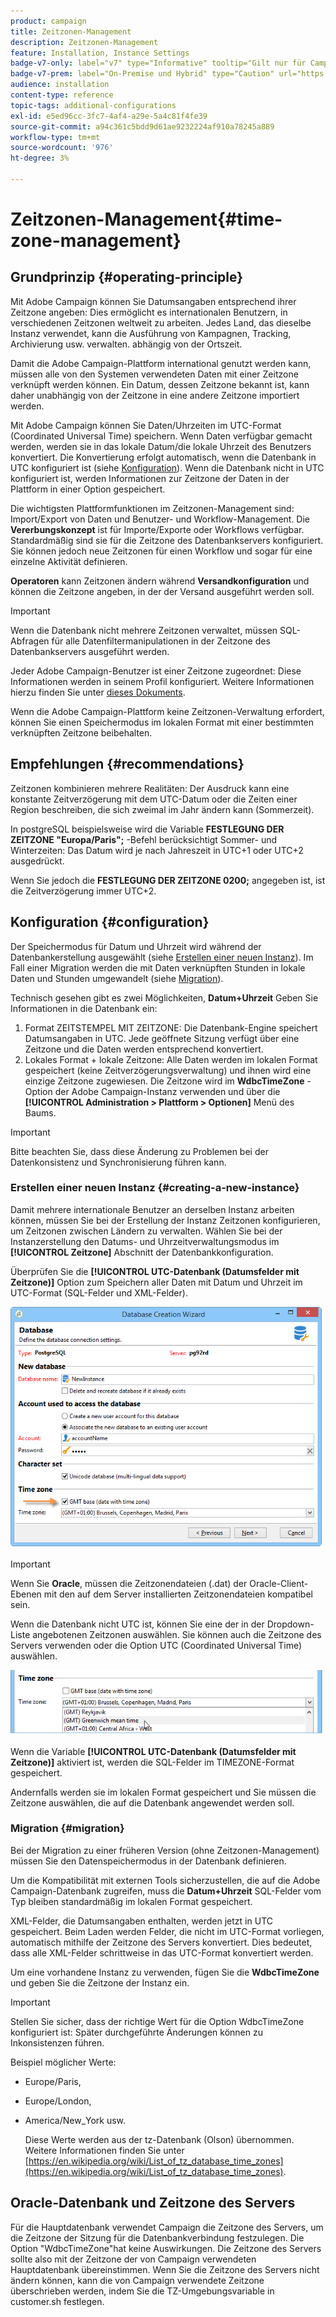 ```yaml
---
product: campaign
title: Zeitzonen-Management
description: Zeitzonen-Management
feature: Installation, Instance Settings
badge-v7-only: label="v7" type="Informative" tooltip="Gilt nur für Campaign Classic v7"
badge-v7-prem: label="On-Premise und Hybrid" type="Caution" url="https://experienceleague.adobe.com/docs/campaign-classic/using/installing-campaign-classic/architecture-and-hosting-models/hosting-models-lp/hosting-models.html?lang=de" tooltip="Gilt nur für Hybrid- und On-Premise-Bereitstellungen"
audience: installation
content-type: reference
topic-tags: additional-configurations
exl-id: e5ed96cc-3fc7-4af4-a29e-5a4c81f4fe39
source-git-commit: a94c361c5bdd9d61ae9232224af910a78245a889
workflow-type: tm+mt
source-wordcount: '976'
ht-degree: 3%

---
```


# Zeitzonen-Management{#time-zone-management}



## Grundprinzip {#operating-principle}

Mit Adobe Campaign können Sie Datumsangaben entsprechend ihrer Zeitzone angeben: Dies ermöglicht es internationalen Benutzern, in verschiedenen Zeitzonen weltweit zu arbeiten. Jedes Land, das dieselbe Instanz verwendet, kann die Ausführung von Kampagnen, Tracking, Archivierung usw. verwalten. abhängig von der Ortszeit.

Damit die Adobe Campaign-Plattform international genutzt werden kann, müssen alle von den Systemen verwendeten Daten mit einer Zeitzone verknüpft werden können. Ein Datum, dessen Zeitzone bekannt ist, kann daher unabhängig von der Zeitzone in eine andere Zeitzone importiert werden.

Mit Adobe Campaign können Sie Daten/Uhrzeiten im UTC-Format (Coordinated Universal Time) speichern. Wenn Daten verfügbar gemacht werden, werden sie in das lokale Datum/die lokale Uhrzeit des Benutzers konvertiert. Die Konvertierung erfolgt automatisch, wenn die Datenbank in UTC konfiguriert ist (siehe [Konfiguration](#configuration)). Wenn die Datenbank nicht in UTC konfiguriert ist, werden Informationen zur Zeitzone der Daten in der Plattform in einer Option gespeichert.

Die wichtigsten Plattformfunktionen im Zeitzonen-Management sind: Import/Export von Daten und Benutzer- und Workflow-Management. Die **Vererbungskonzept** ist für Importe/Exporte oder Workflows verfügbar. Standardmäßig sind sie für die Zeitzone des Datenbankservers konfiguriert. Sie können jedoch neue Zeitzonen für einen Workflow und sogar für eine einzelne Aktivität definieren.

**Operatoren** kann Zeitzonen ändern während **Versandkonfiguration** und können die Zeitzone angeben, in der der Versand ausgeführt werden soll.

>[!IMPORTANT]
>
>Wenn die Datenbank nicht mehrere Zeitzonen verwaltet, müssen SQL-Abfragen für alle Datenfiltermanipulationen in der Zeitzone des Datenbankservers ausgeführt werden.

Jeder Adobe Campaign-Benutzer ist einer Zeitzone zugeordnet: Diese Informationen werden in seinem Profil konfiguriert. Weitere Informationen hierzu finden Sie unter [dieses Dokuments](../../platform/using/access-management.md).

Wenn die Adobe Campaign-Plattform keine Zeitzonen-Verwaltung erfordert, können Sie einen Speichermodus im lokalen Format mit einer bestimmten verknüpften Zeitzone beibehalten.

## Empfehlungen {#recommendations}

Zeitzonen kombinieren mehrere Realitäten: Der Ausdruck kann eine konstante Zeitverzögerung mit dem UTC-Datum oder die Zeiten einer Region beschreiben, die sich zweimal im Jahr ändern kann (Sommerzeit).

In postgreSQL beispielsweise wird die Variable **FESTLEGUNG DER ZEITZONE &quot;Europa/Paris&quot;;** -Befehl berücksichtigt Sommer- und Winterzeiten: Das Datum wird je nach Jahreszeit in UTC+1 oder UTC+2 ausgedrückt.

Wenn Sie jedoch die **FESTLEGUNG DER ZEITZONE 0200;** angegeben ist, ist die Zeitverzögerung immer UTC+2.

## Konfiguration {#configuration}

Der Speichermodus für Datum und Uhrzeit wird während der Datenbankerstellung ausgewählt (siehe [Erstellen einer neuen Instanz](#creating-a-new-instance)). Im Fall einer Migration werden die mit Daten verknüpften Stunden in lokale Daten und Stunden umgewandelt (siehe [Migration](#migration)).

Technisch gesehen gibt es zwei Möglichkeiten, **Datum+Uhrzeit** Geben Sie Informationen in die Datenbank ein:

1. Format ZEITSTEMPEL MIT ZEITZONE: Die Datenbank-Engine speichert Datumsangaben in UTC. Jede geöffnete Sitzung verfügt über eine Zeitzone und die Daten werden entsprechend konvertiert.
1. Lokales Format + lokale Zeitzone: Alle Daten werden im lokalen Format gespeichert (keine Zeitverzögerungsverwaltung) und ihnen wird eine einzige Zeitzone zugewiesen. Die Zeitzone wird im **WdbcTimeZone** -Option der Adobe Campaign-Instanz verwenden und über die **[!UICONTROL Administration > Plattform > Optionen]** Menü des Baums.

>[!IMPORTANT]
>
>Bitte beachten Sie, dass diese Änderung zu Problemen bei der Datenkonsistenz und Synchronisierung führen kann.

### Erstellen einer neuen Instanz {#creating-a-new-instance}

Damit mehrere internationale Benutzer an derselben Instanz arbeiten können, müssen Sie bei der Erstellung der Instanz Zeitzonen konfigurieren, um Zeitzonen zwischen Ländern zu verwalten. Wählen Sie bei der Instanzerstellung den Datums- und Uhrzeitverwaltungsmodus im **[!UICONTROL Zeitzone]** Abschnitt der Datenbankkonfiguration.

Überprüfen Sie die **[!UICONTROL UTC-Datenbank (Datumsfelder mit Zeitzone)]** Option zum Speichern aller Daten mit Datum und Uhrzeit im UTC-Format (SQL-Felder und XML-Felder).

![](assets/install_wz_select_utc_option.png)

>[!IMPORTANT]
>
>Wenn Sie **Oracle**, müssen die Zeitzonendateien (.dat) der Oracle-Client-Ebenen mit den auf dem Server installierten Zeitzonendateien kompatibel sein.

Wenn die Datenbank nicht UTC ist, können Sie eine der in der Dropdown-Liste angebotenen Zeitzonen auswählen. Sie können auch die Zeitzone des Servers verwenden oder die Option UTC (Coordinated Universal Time) auswählen.

![](assets/install_wz_unselect_utc_option.png)

Wenn die Variable **[!UICONTROL UTC-Datenbank (Datumsfelder mit Zeitzone)]** aktiviert ist, werden die SQL-Felder im TIMEZONE-Format gespeichert.

Andernfalls werden sie im lokalen Format gespeichert und Sie müssen die Zeitzone auswählen, die auf die Datenbank angewendet werden soll.

### Migration {#migration}

Bei der Migration zu einer früheren Version (ohne Zeitzonen-Management) müssen Sie den Datenspeichermodus in der Datenbank definieren.

Um die Kompatibilität mit externen Tools sicherzustellen, die auf die Adobe Campaign-Datenbank zugreifen, muss die **Datum+Uhrzeit** SQL-Felder vom Typ bleiben standardmäßig im lokalen Format gespeichert.

XML-Felder, die Datumsangaben enthalten, werden jetzt in UTC gespeichert. Beim Laden werden Felder, die nicht im UTC-Format vorliegen, automatisch mithilfe der Zeitzone des Servers konvertiert. Dies bedeutet, dass alle XML-Felder schrittweise in das UTC-Format konvertiert werden.

Um eine vorhandene Instanz zu verwenden, fügen Sie die **WdbcTimeZone** und geben Sie die Zeitzone der Instanz ein.

>[!IMPORTANT]
>
>Stellen Sie sicher, dass der richtige Wert für die Option WdbcTimeZone konfiguriert ist: Später durchgeführte Änderungen können zu Inkonsistenzen führen.

Beispiel möglicher Werte:

* Europe/Paris,
* Europe/London,
* America/New_York usw.

  Diese Werte werden aus der tz-Datenbank (Olson) übernommen. Weitere Informationen finden Sie unter [https://en.wikipedia.org/wiki/List_of_tz_database_time_zones](https://en.wikipedia.org/wiki/List_of_tz_database_time_zones).

## Oracle-Datenbank und Zeitzone des Servers

Für die Hauptdatenbank verwendet Campaign die Zeitzone des Servers, um die Zeitzone der Sitzung für die Datenbankverbindung festzulegen. Die Option &quot;WdbcTimeZone&quot;hat keine Auswirkungen. Die Zeitzone des Servers sollte also mit der Zeitzone der von Campaign verwendeten Hauptdatenbank übereinstimmen. Wenn Sie die Zeitzone des Servers nicht ändern können, kann die von Campaign verwendete Zeitzone überschrieben werden, indem Sie die TZ-Umgebungsvariable in customer.sh festlegen.